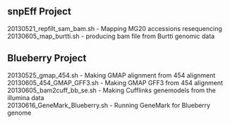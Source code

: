 
## snpEff Project
20130521_repfilt_sam_bam.sh - Mapping MG20 accessions resequencing <br /> 
20130605_map_burtti.sh - producing bam file from Burtti genomic data <br />


## Blueberry Project
20130525_gmap_454.sh - Making GMAP alignment from 454 alignment <br />
20130605_454_GMAP_GFF3.sh - Making GMAP GFF3 from 454 alignment <br />
20130605_bam2cuff_bb_se.sh - Making Cufflinks genemodels from the illumina data <br />
20130616_GeneMark_Blueberry.sh - Running GeneMark for Blueberry genome <br />